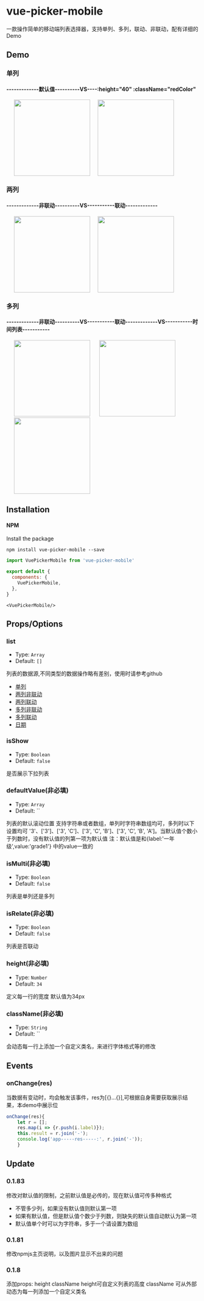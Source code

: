 # vue-picker-mobile
一款操作简单的移动端列表选择器，支持单列、多列，联动、非联动，配有详细的Demo

## Demo
### 单列 
#### -------------默认值----------VS----:height="40" :className="redColor"
<img src='https://raw.githubusercontent.com/xml00007/vue-picker-mobile/master/src/assets/s1.gif' width="200px" hspace="20" /><img src='https://raw.githubusercontent.com/xml00007/vue-picker-mobile/master/src/assets/s2.gif' width="200px"/>

### 两列
#### -------------非联动----------VS-----------联动-------------
<img src='https://raw.githubusercontent.com/xml00007/vue-picker-mobile/master/src/assets/d1.gif' width="200px" hspace="20"/><img src='https://raw.githubusercontent.com/xml00007/vue-picker-mobile/master/src/assets/d2.gif' width="200px"/>


### 多列
#### -------------非联动----------VS-----------联动-------------VS-----------时间列表-----------
<img src='https://raw.githubusercontent.com/xml00007/vue-picker-mobile/master/src/assets/m1.gif' width="200px" hspace="20"/> <img src='https://raw.githubusercontent.com/xml00007/vue-picker-mobile/master/src/assets/m2.gif' width="200px"/><img src='./src/assets/d.gif' width="200px" hspace="20"/>

## Installation

#### NPM
Install the package

`npm install vue-picker-mobile --save`

```javascript
import VuePickerMobile from 'vue-picker-mobile'

export default {
  components: {
    VuePickerMobile,
  },
}
```
`<VuePickerMobile/>`


## Props/Options

### list

- Type: `Array`
- Default: `[]`

列表的数据源,不同类型的数据操作略有差别，使用时请参考github
  + [单列](https://github.com/xml00007/vue-picker-mobile/blob/master/src/data/single.js)
  + [两列非联动](https://github.com/xml00007/vue-picker-mobile/blob/master/src/data/double1.js)
  + [两列联动](https://github.com/xml00007/vue-picker-mobile/blob/master/src/data/double2.js)
  + [多列非联动](https://github.com/xml00007/vue-picker-mobile/blob/master/src/data/multiple1.js)
  + [多列联动](https://github.com/xml00007/vue-picker-mobile/blob/master/src/data/multiple2.js)
  + [日期](https://github.com/xml00007/vue-picker-mobile/blob/master/src/data/date.js)

### isShow

- Type: `Boolean` 
- Default: `false`

是否展示下拉列表

### defaultValue(非必填)

- Type: `Array` 
- Default: ``  

列表的默认滚动位置  支持字符串或者数组，单列时字符串数组均可，多列时以下设置均可 '3'、['3']、['3', 'C']、['3', 'C', 'B']、['3', 'C', 'B', 'A']。当默认值个数小于列数时，没有默认值的列第一项为默认值
注：默认值是和{label:'一年级',value:'grade1'} 中的value一致的


### isMulti(非必填)

- Type: `Boolean` 
- Default: `false`

列表是单列还是多列

### isRelate(非必填)

- Type: `Boolean` 
- Default: `false`

列表是否联动

### height(非必填)

- Type: `Number` 
- Default: `34`

定义每一行的宽度 默认值为34px

### className(非必填)

- Type: `String` 
- Default: ``

会动态每一行上添加一个自定义类名，来进行字体格式等的修改

## Events
    
### onChange(res) 
当数据有变动时，均会触发该事件，res为[{}...{}],可根据自身需要获取展示结果，本demo中展示位
```javascript
onChange(res){
    let r = [];
    res.map(i => {r.push(i.label)});
    this.result = r.join('-');
    console.log('app-----res-----:', r.join('-'));
    }
```

## Update
### 0.1.83
修改对默认值的限制，之前默认值是必传的，现在默认值可传多种格式 
+ 不管多少列，如果没有默认值则默认第一项
+ 如果有默认值，但是默认值个数少于列数，则缺失的默认值自动默认为第一项
+ 默认值单个时可以为字符串，多于一个请设置为数组

### 0.1.81
修改npmjs主页说明，以及图片显示不出来的问题

### 0.1.8
添加props: height className
height可自定义列表的高度
className 可从外部动态为每一列添加一个自定义类名